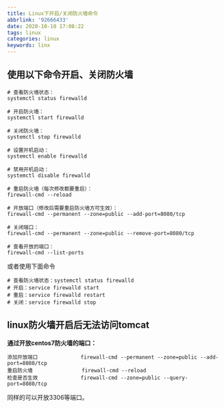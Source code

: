 ```yaml
---
title: Linux下开启/关闭防火墙命令
abbrlink: '92666433'
date: 2020-10-10 17:08:22
tags: linux
categories: linux
keywords: linx
---
```


## 使用以下命令开启、关闭防火墙

   ```
# 查看防火墙状态： 
systemctl status firewalld

# 开启防火墙： 
systemctl start firewalld

# 关闭防火墙：
systemctl stop firewalld

# 设置开机启动：
systemctl enable firewalld

# 禁用开机启动：
systemctl disable firewalld

# 重启防火墙（每次修改都要重启）：
firewall-cmd --reload

# 开放端口（修改后需要重启防火墙方可生效）：
firewall-cmd --permanent --zone=public --add-port=8080/tcp

# 关闭端口：
firewall-cmd --permanent --zone=public --remove-port=8080/tcp

# 查看开放的端口： 
firewall-cmd --list-ports
   ```

或者使用下面命令

   ```
# 查看防火墙状态：systemctl status firewalld
# 开启：service firewalld start
# 重启：service firewalld restart
# 关闭：service firewalld stop
   ```

## linux防火墙开启后无法访问tomcat

**通过开放centos7防火墙的端口：**

```
添加开放端口   			firewall-cmd --permanent --zone=public --add-port=8080/tcp
重启防火墙		  		 firewall-cmd --reload
检查是否生效   			firewall-cmd --zone=public --query-port=8080/tcp
```

同样的可以开放3306等端口。

